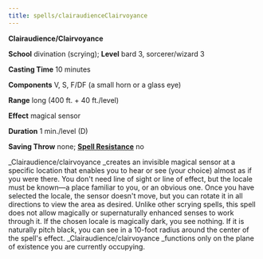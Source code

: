 ```yaml
---
title: spells/clairaudienceClairvoyance
---
```

 **Clairaudience/Clairvoyance**

**School** divination (scrying); **Level** bard 3, sorcerer/wizard 3

**Casting Time** 10 minutes

**Components** V, S, F/DF (a small horn or a glass eye)

**Range** long (400 ft. + 40 ft./level)

**Effect** magical sensor

**Duration** 1 min./level (D)

**Saving Throw** none; **[Spell Resistance](../glossary.md#_spell-resistance)** no

_Clairaudience/clairvoyance _creates an invisible magical sensor at a specific location that enables you to hear or see (your choice) almost as if you were there. You don't need line of sight or line of effect, but the locale must be known—a place familiar to you, or an obvious one. Once you have selected the locale, the sensor doesn't move, but you can rotate it in all directions to view the area as desired. Unlike other scrying spells, this spell does not allow magically or supernaturally enhanced senses to work through it. If the chosen locale is magically dark, you see nothing. If it is naturally pitch black, you can see in a 10-foot radius around the center of the spell's effect. _Clairaudience/clairvoyance _functions only on the plane of existence you are currently occupying.

